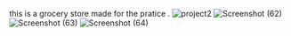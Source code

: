 
this is a grocery store
made for the pratice .
![project2](https://github.com/mandliyarajendra11/project-2/assets/119125519/f0023681-e9db-4ce7-802f-86b938f9818c)
![Screenshot (62)](https://github.com/mandliyarajendra11/project-2/assets/119125519/07bec931-5436-4b8b-be63-59ddbf1a5a1a)
![Screenshot (63)](https://github.com/mandliyarajendra11/project-2/assets/119125519/629ffb04-35b3-434c-864d-fa9bb65eeed4)
![Screenshot (64)](https://github.com/mandliyarajendra11/project-2/assets/119125519/08bc76c1-b525-4955-9263-bcbabfc4e6c6)
